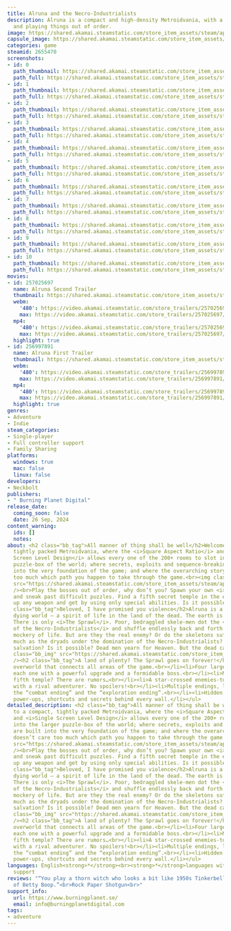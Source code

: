 ```yaml
---
title: Alruna and the Necro-Industrialists
description: Alruna is a compact and high-density Metroidvania, with a focus on sequence-breaking
  and playing things out of order.
image: https://shared.akamai.steamstatic.com/store_item_assets/steam/apps/2655470/header.jpg?t=1729677580
capsule_image: https://shared.akamai.steamstatic.com/store_item_assets/steam/apps/2655470/capsule_231x87.jpg?t=1729677580
categories: game
steamid: 2655470
screenshots:
- id: 0
  path_thumbnail: https://shared.akamai.steamstatic.com/store_item_assets/steam/apps/2655470/ss_4067fed66a8fc883819b33cf974cf20ae21fb9b5.600x338.jpg?t=1729677580
  path_full: https://shared.akamai.steamstatic.com/store_item_assets/steam/apps/2655470/ss_4067fed66a8fc883819b33cf974cf20ae21fb9b5.1920x1080.jpg?t=1729677580
- id: 1
  path_thumbnail: https://shared.akamai.steamstatic.com/store_item_assets/steam/apps/2655470/ss_1e581cf5b56a7814f5af4d407b8740c66c5799d7.600x338.jpg?t=1729677580
  path_full: https://shared.akamai.steamstatic.com/store_item_assets/steam/apps/2655470/ss_1e581cf5b56a7814f5af4d407b8740c66c5799d7.1920x1080.jpg?t=1729677580
- id: 2
  path_thumbnail: https://shared.akamai.steamstatic.com/store_item_assets/steam/apps/2655470/ss_4682727691e375d8e1f4295d83fe067205e15be3.600x338.jpg?t=1729677580
  path_full: https://shared.akamai.steamstatic.com/store_item_assets/steam/apps/2655470/ss_4682727691e375d8e1f4295d83fe067205e15be3.1920x1080.jpg?t=1729677580
- id: 3
  path_thumbnail: https://shared.akamai.steamstatic.com/store_item_assets/steam/apps/2655470/ss_1884615815f5fd697c6758ab30a28c4099f2624c.600x338.jpg?t=1729677580
  path_full: https://shared.akamai.steamstatic.com/store_item_assets/steam/apps/2655470/ss_1884615815f5fd697c6758ab30a28c4099f2624c.1920x1080.jpg?t=1729677580
- id: 4
  path_thumbnail: https://shared.akamai.steamstatic.com/store_item_assets/steam/apps/2655470/ss_f6e3f9a0827bc36c423a40f6f81ec6dd601f6c09.600x338.jpg?t=1729677580
  path_full: https://shared.akamai.steamstatic.com/store_item_assets/steam/apps/2655470/ss_f6e3f9a0827bc36c423a40f6f81ec6dd601f6c09.1920x1080.jpg?t=1729677580
- id: 5
  path_thumbnail: https://shared.akamai.steamstatic.com/store_item_assets/steam/apps/2655470/ss_47365fa3d9cd4c436c5638ff1a5d7628bc8f0959.600x338.jpg?t=1729677580
  path_full: https://shared.akamai.steamstatic.com/store_item_assets/steam/apps/2655470/ss_47365fa3d9cd4c436c5638ff1a5d7628bc8f0959.1920x1080.jpg?t=1729677580
- id: 6
  path_thumbnail: https://shared.akamai.steamstatic.com/store_item_assets/steam/apps/2655470/ss_84e198e8133490fb2c59ed9ef895ec6b778c138a.600x338.jpg?t=1729677580
  path_full: https://shared.akamai.steamstatic.com/store_item_assets/steam/apps/2655470/ss_84e198e8133490fb2c59ed9ef895ec6b778c138a.1920x1080.jpg?t=1729677580
- id: 7
  path_thumbnail: https://shared.akamai.steamstatic.com/store_item_assets/steam/apps/2655470/ss_bd0469126c12b819e37295b9a1c0d72acb6e01b9.600x338.jpg?t=1729677580
  path_full: https://shared.akamai.steamstatic.com/store_item_assets/steam/apps/2655470/ss_bd0469126c12b819e37295b9a1c0d72acb6e01b9.1920x1080.jpg?t=1729677580
- id: 8
  path_thumbnail: https://shared.akamai.steamstatic.com/store_item_assets/steam/apps/2655470/ss_cb206366dba7a06ac3fece8bfc1c63504b1adf23.600x338.jpg?t=1729677580
  path_full: https://shared.akamai.steamstatic.com/store_item_assets/steam/apps/2655470/ss_cb206366dba7a06ac3fece8bfc1c63504b1adf23.1920x1080.jpg?t=1729677580
- id: 9
  path_thumbnail: https://shared.akamai.steamstatic.com/store_item_assets/steam/apps/2655470/ss_97956734f4ecc7ffb5f327c9aa03fe70427f923c.600x338.jpg?t=1729677580
  path_full: https://shared.akamai.steamstatic.com/store_item_assets/steam/apps/2655470/ss_97956734f4ecc7ffb5f327c9aa03fe70427f923c.1920x1080.jpg?t=1729677580
- id: 10
  path_thumbnail: https://shared.akamai.steamstatic.com/store_item_assets/steam/apps/2655470/ss_2da316f2a3c5908a936618061a441e133a18cbb9.600x338.jpg?t=1729677580
  path_full: https://shared.akamai.steamstatic.com/store_item_assets/steam/apps/2655470/ss_2da316f2a3c5908a936618061a441e133a18cbb9.1920x1080.jpg?t=1729677580
movies:
- id: 257025697
  name: Alruna Second Trailer
  thumbnail: https://shared.akamai.steamstatic.com/store_item_assets/steam/apps/257025697/movie.293x165.jpg?t=1716626440
  webm:
    '480': https://video.akamai.steamstatic.com/store_trailers/257025697/movie480_vp9.webm?t=1716626440
    max: https://video.akamai.steamstatic.com/store_trailers/257025697/movie_max_vp9.webm?t=1716626440
  mp4:
    '480': https://video.akamai.steamstatic.com/store_trailers/257025697/movie480.mp4?t=1716626440
    max: https://video.akamai.steamstatic.com/store_trailers/257025697/movie_max.mp4?t=1716626440
  highlight: true
- id: 256997891
  name: Alruna First Trailer
  thumbnail: https://shared.akamai.steamstatic.com/store_item_assets/steam/apps/256997891/movie.293x165.jpg?t=1706776987
  webm:
    '480': https://video.akamai.steamstatic.com/store_trailers/256997891/movie480_vp9.webm?t=1706776987
    max: https://video.akamai.steamstatic.com/store_trailers/256997891/movie_max_vp9.webm?t=1706776987
  mp4:
    '480': https://video.akamai.steamstatic.com/store_trailers/256997891/movie480.mp4?t=1706776987
    max: https://video.akamai.steamstatic.com/store_trailers/256997891/movie_max.mp4?t=1706776987
  highlight: true
genres:
- Adventure
- Indie
steam_categories:
- Single-player
- Full controller support
- Family Sharing
platforms:
  windows: true
  mac: false
  linux: false
developers:
- Neckbolt
publishers:
- " Burning Planet Digital"
release_date:
  coming_soon: false
  date: 26 Sep, 2024
content_warning:
  ids: []
  notes:
about: <h2 class="bb_tag">All manner of thing shall be well</h2>Welcome to a compact,
  tightly packed Metroidvania, where the <i>Square Aspect Ratio</i> and <i>Single
  Screen Level Design</i> allows every one of the 200+ rooms to slot into the larger
  puzzle-box of the world; where secrets, exploits and sequence-breaking are built
  into the very foundation of the game; and where the overarching story doesn’t care
  too much which path you happen to take through the game.<br><img class="bb_img"
  src="https://shared.akamai.steamstatic.com/store_item_assets/steam/apps/2655470/extras/steam_profiles.png?t=1729677580"
  /><br>Play the bosses out of order, why don’t you? Spawn your own <i>Climbing Vines</i>
  and sneak past difficult puzzles. Find a fifth secret temple in the east. Skip picking
  up any weapon and get by using only special abilities. Is it possible? Who knows!<h2
  class="bb_tag">Beloved, I have promised you violence</h2>Alruna is a dryad in a
  dying world – a spirit of life in the land of the dead. The earth is sucked dry.
  There is only <i>The Sprawl</i>. Poor, bedraggled skele-men dot the <i>Wasteland
  of the Necro-Industrialists</i> and shuffle endlessly back and forth in a toiling
  mockery of life. But are they the real enemy? Or do the skeletons suffer just as
  much as the dryads under the domination of the Necro-Industrialists? <br><br>And
  salvation? Is it possible? Dead men yearn for Heaven. But the dead can only dig...<br><img
  class="bb_img" src="https://shared.akamai.steamstatic.com/store_item_assets/steam/apps/2655470/extras/steam_poses.png?t=1729677580"
  /><h2 class="bb_tag">A land of plenty? The Sprawl goes on forever!</h2><ul class="bb_ul"><li>An
  overworld that connects all areas of the game.<br></li><li>Four large “temples”,
  each one with a powerful upgrade and a formidable boss.<br></li><li>Maybe a secret
  fifth temple? There are rumors…<br></li><li>A star-crossed enemies-to-lovers romance
  with a rival adventurer. No spoilers!<br></li><li>Multiple endings, let’s call them
  the “combat ending” and the “exploration ending”.<br></li><li>Hidden mini-games,
  power-ups, shortcuts and secrets behind every wall.</li></ul>
detailed_description: <h2 class="bb_tag">All manner of thing shall be well</h2>Welcome
  to a compact, tightly packed Metroidvania, where the <i>Square Aspect Ratio</i>
  and <i>Single Screen Level Design</i> allows every one of the 200+ rooms to slot
  into the larger puzzle-box of the world; where secrets, exploits and sequence-breaking
  are built into the very foundation of the game; and where the overarching story
  doesn’t care too much which path you happen to take through the game.<br><img class="bb_img"
  src="https://shared.akamai.steamstatic.com/store_item_assets/steam/apps/2655470/extras/steam_profiles.png?t=1729677580"
  /><br>Play the bosses out of order, why don’t you? Spawn your own <i>Climbing Vines</i>
  and sneak past difficult puzzles. Find a fifth secret temple in the east. Skip picking
  up any weapon and get by using only special abilities. Is it possible? Who knows!<h2
  class="bb_tag">Beloved, I have promised you violence</h2>Alruna is a dryad in a
  dying world – a spirit of life in the land of the dead. The earth is sucked dry.
  There is only <i>The Sprawl</i>. Poor, bedraggled skele-men dot the <i>Wasteland
  of the Necro-Industrialists</i> and shuffle endlessly back and forth in a toiling
  mockery of life. But are they the real enemy? Or do the skeletons suffer just as
  much as the dryads under the domination of the Necro-Industrialists? <br><br>And
  salvation? Is it possible? Dead men yearn for Heaven. But the dead can only dig...<br><img
  class="bb_img" src="https://shared.akamai.steamstatic.com/store_item_assets/steam/apps/2655470/extras/steam_poses.png?t=1729677580"
  /><h2 class="bb_tag">A land of plenty? The Sprawl goes on forever!</h2><ul class="bb_ul"><li>An
  overworld that connects all areas of the game.<br></li><li>Four large “temples”,
  each one with a powerful upgrade and a formidable boss.<br></li><li>Maybe a secret
  fifth temple? There are rumors…<br></li><li>A star-crossed enemies-to-lovers romance
  with a rival adventurer. No spoilers!<br></li><li>Multiple endings, let’s call them
  the “combat ending” and the “exploration ending”.<br></li><li>Hidden mini-games,
  power-ups, shortcuts and secrets behind every wall.</li></ul>
languages: English<strong>*</strong><br><strong>*</strong>languages with full audio
  support
reviews: "“You play a thorn witch who looks a bit like 1950s Tinkerbell, with a touch
  of Betty Boop.”<br>Rock Paper Shotgun<br>"
support_info:
  url: https://www.burningplanet.se/
  email: info@burningplanetdigital.com
tags:
- adventure
---
```

